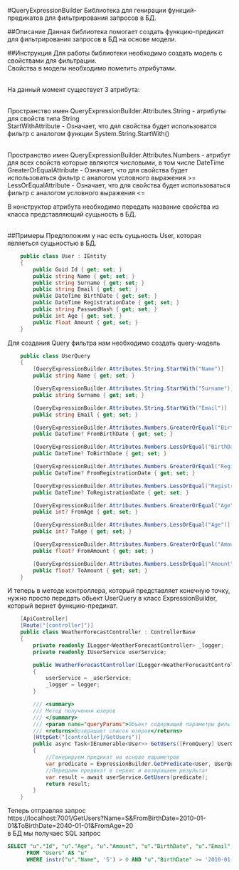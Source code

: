#QueryExpressionBuilder
Библиотека для генирации функций-предикатов для фильтрирования запросов в БД.

##Описание
Данная библиотека помогает создать функцию-предикат для фильтрирования запросов в БД на основе модели.

##Инструкция
Для работы библиотеки необходимо создать модель с свойствами для фильтрации.<br>
Свойства в модели необходимо пометить атрибутами.<br><br>

На данный момент существует 3 атрибута:<br><br>

Пространство имен QueryExpressionBuilder.Attributes.String - атрибуты для свойств типа String<br>
StartWithAttribute - Означает, что дял свойства будет использоватся фильтр с аналогом функции System.String.StartWith()<br><br>

Пространство имен QueryExpressionBuilder.Attributes.Numbers - атрибут для всех свойств которые ввляются числовыми, в том числе DateTime<br>
GreaterOrEqualAttribute - Означает, что для свойства будет использоваться фильтр с аналогом условного выражения >=<br>
LessOrEqualAttribute - Означает, что для свойства будет использоваться фильтр с аналогом условного выражения <=<br>

В конструктор атрибута необходимо передать название свойства из класса представляющий сущьность в БД.<br><br>

##Примеры
Предположим у нас есть сущьность User, которая являеться сущьностью в БД.
```csharp
    public class User : IEntity
    {
        public Guid Id { get; set; }
        public string Name { get; set; }
        public string Surname { get; set; }
        public string Email { get; set; }
        public DateTime BirthDate { get; set; }
        public DateTime RegistrationDate { get; set; }
        public string PasswodHash { get; set; }
        public int Age { get; set; }
        public float Amount { get; set; }
    }
```
Для создания Query фильтра нам необходимо создать query-модель
```csharp
    public class UserQuery
    {
        [QueryExpressionBuilder.Attributes.String.StartWith("Name")]
        public string Name { get; set; }

        [QueryExpressionBuilder.Attributes.String.StartWith("Surname")]
        public string Surname { get; set; }

        [QueryExpressionBuilder.Attributes.String.StartWith("Email")]
        public string Email { get; set; }

        [QueryExpressionBuilder.Attributes.Numbers.GreaterOrEqual("BirthDate")]
        public DateTime? FromBirthDate { get; set; }

        [QueryExpressionBuilder.Attributes.Numbers.LessOrEqual("BirthDate")]
        public DateTime? ToBirthDate { get; set; }

        [QueryExpressionBuilder.Attributes.Numbers.GreaterOrEqual("RegistrationDate")]
        public DateTime? FromRegistrationDate { get; set; }

        [QueryExpressionBuilder.Attributes.Numbers.LessOrEqual("RegistrationDate")]
        public DateTime? ToRegistrationDate { get; set; }

        [QueryExpressionBuilder.Attributes.Numbers.GreaterOrEqual("Age")]
        public int? FromAge { get; set; }

        [QueryExpressionBuilder.Attributes.Numbers.LessOrEqual("Age")]
        public int? ToAge { get; set; }

        [QueryExpressionBuilder.Attributes.Numbers.GreaterOrEqual("Amount")]
        public float? FromAmount { get; set; }

        [QueryExpressionBuilder.Attributes.Numbers.LessOrEqual("Amount")]
        public float? ToAmount { get; set; }
    }
```
И теперь в методе контроллера, который представляет конечную точку, нужно просто передать обьект UserQuery в класс ExpressionBuilder, который вернет функцию-предикат.
```csharp
    [ApiController]
    [Route("[controller]")]
    public class WeatherForecastController : ControllerBase
    {
        private readonly ILogger<WeatherForecastController> _logger;
        private readonly IUserService userService;

        public WeatherForecastController(ILogger<WeatherForecastController> logger, IUserService _userService)
        {
            userService = _userService;
            _logger = logger;
        }

        /// <summary>
        /// Метод получения юзеров
        /// </summary>
        /// <param name="queryParams">Объект содержащий параметры фильтрации</param>
        /// <returns>Возвращает список юзеров</returns>
        [HttpGet("[controller]/GetUsers")]
        public async Task<IEnumerable<User>> GetUsers([FromQuery] UserQuery queryParams)
        {
            //Генерируем предикат на основе параметров
            var predicate = ExpressionBuilder.GetPredicate<User, UserQuery>(queryParams);
            //Передаем предикат в сервис и возвращаем результат
            var result = await userService.GetUsers(predicate);
            return result;
        }
    }
```
Теперь отправляя запрос<br>
https://localhost:7001/GetUsers?Name=S&FromBirthDate=2010-01-01&ToBirthDate=2040-01-01&FromAge=20<br>
в БД мы получаес SQL запрос
```sql
SELECT "u"."Id", "u"."Age", "u"."Amount", "u"."BirthDate", "u"."Email", "u"."Name", "u"."PasswodHash", "u"."RegistrationDate", "u"."Surname"
      FROM "Users" AS "u"
      WHERE instr("u"."Name", 'S') > 0 AND "u"."BirthDate" >= '2010-01-01 00:00:00' AND "u"."BirthDate" <= '2040-01-01 00:00:00' AND "u"."Age" >= 20
```